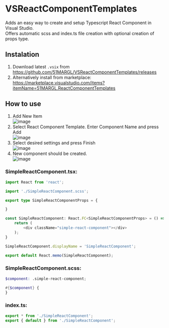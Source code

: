 # VSReactComponentTemplates
Adds an easy way to create and setup Typescript React Component in Visual Studio.  
Offers automatic scss and index.ts file creation with optional creation of props type.

## Instalation
1) Download latest ```.vsix``` from https://github.com/51MARGL/VSReactComponentTemplates/releases
2) Alternatively install from marketplace: https://marketplace.visualstudio.com/items?itemName=51MARGL.ReactComponentTemplates

## How to use
 1) Add New Item  
 ![image](https://user-images.githubusercontent.com/28912735/184450255-45b6f0eb-face-4231-af5d-64050190d0dd.png)
 2) Select React Component Template. Enter Component Name and press Add  
 ![image](https://user-images.githubusercontent.com/28912735/184450521-2ad9f9e4-78b0-42af-a5cf-dd35e722816b.png)
 3) Select desired settings and press Finish  
 ![image](https://user-images.githubusercontent.com/28912735/184450602-d6e3de66-fb2b-48a3-a7c3-7fb3a0b2a7b4.png)
 4) New component should be created.  
 ![image](https://user-images.githubusercontent.com/28912735/184450759-5ae9f460-31b2-44d4-acca-b4c8ec781405.png)  
 ### SimpleReactComponent.tsx:
```typescript
import React from 'react';

import './SimpleReactComponent.scss';

export type SimpleReactComponentProps = {

}

const SimpleReactComponent: React.FC<SimpleReactComponentProps> = () => {
    return (
        <div className="simple-react-component"></div>
    );
}

SimpleReactComponent.displayName = 'SimpleReactComponent';

export default React.memo(SimpleReactComponent);
```
### SimpleReactComponent.scss:
```scss
$component: .simple-react-component;

#{$component} {
}
```
### index.ts:
```typescript
export * from './SimpleReactComponent';
export { default } from './SimpleReactComponent';
```